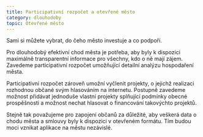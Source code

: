 ```yaml
---
title: Participativní rozpočet a otevřené město
category: dlouhodoby
topic: Otevřené město
---
```

Sami si můžete vybrat, do čeho město investuje a co podpoří.

Pro dlouhodobý efektivní chod města je potřeba, aby byly k dispozici maximálně transparentní informace pro všechny, kdo o ně mají zájem. Zavedeme participativní rozpočet umožňující detailní analýzu hospodaření města.

Participativní rozpočet zároveň umožní vyčlenit projekty, o jejichž realizaci rozhodnou občané svým hlasováním na internetu. Postupně zavedeme možnost přidávat jednoduše vlastní projekty splňující podmínky obecné prospěšnosti a možnost nechat hlasovat o financování takovýchto projektů.

Stejně tak považujeme pro zapojení občanů za důležité, aby veškerá data o chodu města a smlouvy byly k dispozici v otevřeném formátu. Tím budou moci vznikat aplikace na městu nezávislé. 
